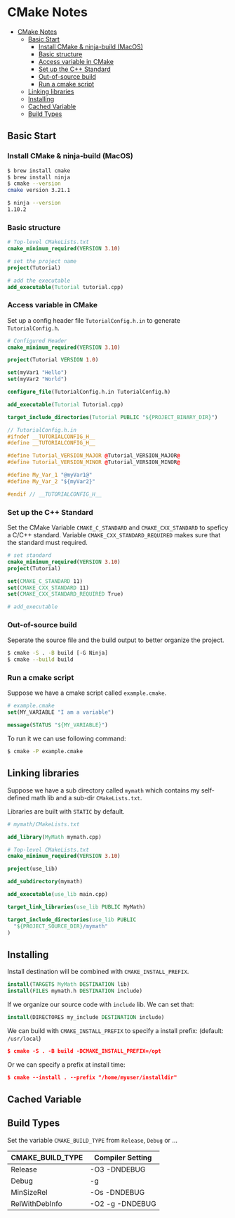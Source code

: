 # CMake Notes

- [CMake Notes](#cmake-notes)
  - [Basic Start](#basic-start)
    - [Install CMake & ninja-build (MacOS)](#install-cmake--ninja-build-macos)
    - [Basic structure](#basic-structure)
    - [Access variable in CMake](#access-variable-in-cmake)
    - [Set up the C++ Standard](#set-up-the-c-standard)
    - [Out-of-source build](#out-of-source-build)
    - [Run a cmake script](#run-a-cmake-script)
  - [Linking libraries](#linking-libraries)
  - [Installing](#installing)
  - [Cached Variable](#cached-variable)
  - [Build Types](#build-types)

## Basic Start 

### Install CMake & ninja-build (MacOS)

```sh
$ brew install cmake
$ brew install ninja
$ cmake --version
cmake version 3.21.1

$ ninja --version
1.10.2

```

### Basic structure

```cmake
# Top-level CMakeLists.txt
cmake_minimum_required(VERSION 3.10)

# set the project name
project(Tutorial)

# add the executable
add_executable(Tutorial tutorial.cpp)
```

### Access variable in CMake

Set up a config header file `TutorialConfig.h.in` to generate `TutorialConfig.h`.

```cmake
# Configured Header
cmake_minimum_required(VERSION 3.10)

project(Tutorial VERSION 1.0)

set(myVar1 "Hello")
set(myVar2 "World")

configure_file(TutorialConfig.h.in TutorialConfig.h)

add_executable(Tutorial Tutorial.cpp)

target_include_directories(Tutorial PUBLIC "${PROJECT_BINARY_DIR}")
```

```cpp
// TutorialConfig.h.in
#ifndef __TUTORIALCONFIG_H__
#define __TUTORIALCONFIG_H__

#define Tutorial_VERSION_MAJOR @Tutorial_VERSION_MAJOR@
#define Tutorial_VERSION_MINOR @Tutorial_VERSION_MINOR@

#define My_Var_1 "@myVar1@"
#define My_Var_2 "${myVar2}"

#endif // __TUTORIALCONFIG_H__
```

### Set up the C++ Standard

Set the CMake Variable `CMAKE_C_STANDARD` and `CMAKE_CXX_STANDARD` to speficy a C/C++ standard. Variable `CMAKE_CXX_STANDARD_REQUIRED` makes sure that the standard must required.

```cmake
# set standard
cmake_minimum_required(VERSION 3.10)
project(Tutorial)

set(CMAKE_C_STANDARD 11)
set(CMAKE_CXX_STANDARD 11)
set(CMAKE_CXX_STANDARD_REQUIRED True)

# add_executable
```

### Out-of-source build

Seperate the source file and the build output to better organize the project.

```sh
$ cmake -S . -B build [-G Ninja] 
$ cmake --build build
```

### Run a cmake script

Suppose we have a cmake script called `example.cmake`.

```cmake
# example.cmake
set(MY_VARIABLE "I am a variable")

message(STATUS "${MY_VARIABLE}")
```

To run it we can use following command:

```sh
$ cmake -P example.cmake
```

## Linking libraries

Suppose we have a sub directory called `mymath` which contains my self-defined math lib and a sub-dir `CMakeLists.txt`. 

Libraries are built with `STATIC` by default.

```cmake
# mymath/CMakeLists.txt

add_library(MyMath mymath.cpp)
```

```cmake
# Top-level CMakeLists.txt
cmake_minimum_required(VERSION 3.10)

project(use_lib)

add_subdirectory(mymath)

add_executable(use_lib main.cpp)

target_link_libraries(use_lib PUBLIC MyMath)

target_include_directories(use_lib PUBLIC
  "${PROJECT_SOURCE_DIR}/mymath"
)
```


## Installing

Install destination will be combined with `CMAKE_INSTALL_PREFIX`.

```cmake
install(TARGETS MyMath DESTINATION lib)
install(FILES mymath.h DESTINATION include)
```

If we organize our source code with `include` lib. We can set that:

```cmake
install(DIRECTORES my_include DESTINATION include)
```

We can build with `CMAKE_INSTALL_PREFIX` to specify a install prefix: (default: `/usr/local`)

```cmake
$ cmake -S . -B build -DCMAKE_INSTALL_PREFIX=/opt
```

Or we can specify a prefix at install time:

```cmake
$ cmake --install . --prefix "/home/myuser/installdir"
```

## Cached Variable


## Build Types

Set the variable `CMAKE_BUILD_TYPE` from `Release`, `Debug` or ...

| CMAKE_BUILD_TYPE | Compiler Setting |
| ---------------- | ---------------- |
| Release          | -O3 -DNDEBUG     |
| Debug            | -g               |
| MinSizeRel       | -Os -DNDEBUG     |
| RelWithDebInfo   | -O2 -g -DNDEBUG  |